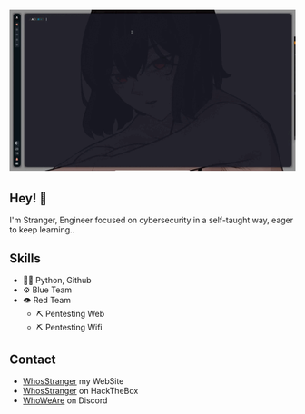 <h1 align="center">
  <img src="https://github.com/whosstranger/whosstranger/blob/main/Terminal.gif" alt="Whos Stranger" />
</h1>

## Hey! 👋
I'm Stranger, Engineer focused on cybersecurity in a self-taught way, eager to keep learning..

## Skills
- 👨‍💻 Python, Github
- ⚙️ Blue Team
- 👁️ Red Team
  - ⛏ Pentesting Web
  - ⛏ Pentesting Wifi

## Contact
- [WhosStranger](https://whosstranger.github.io/) my WebSite
- [WhosStranger](https://app.hackthebox.com/profile/805901) on HackTheBox
- [WhoWeAre](https://discord.gg/guJrpySjJZ) on Discord

